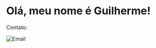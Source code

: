 <h1 class="tc">Olá, meu nome é Guilherme!</h1>

<p class="tc">Contato:</p>

<div class="email-card">

![Email](https://img.shields.io/badge/Microsoft_Outlook-0078D4?style=for-the-badge&logo=microsoft-outlook&logoColor=white&label=guimndss@hotmail.com)
</div>
